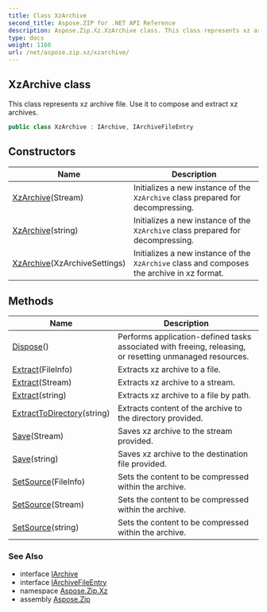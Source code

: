 ```yaml
---
title: Class XzArchive
second_title: Aspose.ZIP for .NET API Reference
description: Aspose.Zip.Xz.XzArchive class. This class represents xz archive file. Use it to compose and extract xz archives
type: docs
weight: 1160
url: /net/aspose.zip.xz/xzarchive/
---
```

## XzArchive class

This class represents xz archive file. Use it to compose and extract xz archives.

```csharp
public class XzArchive : IArchive, IArchiveFileEntry
```

## Constructors

| Name | Description |
| --- | --- |
| [XzArchive](xzarchive/#constructor_1)(Stream) | Initializes a new instance of the `XzArchive` class prepared for decompressing. |
| [XzArchive](xzarchive/#constructor_2)(string) | Initializes a new instance of the `XzArchive` class prepared for decompressing. |
| [XzArchive](xzarchive/#constructor)(XzArchiveSettings) | Initializes a new instance of the `XzArchive` class and composes the archive in xz format. |

## Methods

| Name | Description |
| --- | --- |
| [Dispose](../../aspose.zip.xz/xzarchive/dispose/)() | Performs application-defined tasks associated with freeing, releasing, or resetting unmanaged resources. |
| [Extract](../../aspose.zip.xz/xzarchive/extract/#extract_1)(FileInfo) | Extracts xz archive to a file. |
| [Extract](../../aspose.zip.xz/xzarchive/extract/#extract_2)(Stream) | Extracts xz archive to a stream. |
| [Extract](../../aspose.zip.xz/xzarchive/extract/#extract)(string) | Extracts xz archive to a file by path. |
| [ExtractToDirectory](../../aspose.zip.xz/xzarchive/extracttodirectory/)(string) | Extracts content of the archive to the directory provided. |
| [Save](../../aspose.zip.xz/xzarchive/save/#save)(Stream) | Saves xz archive to the stream provided. |
| [Save](../../aspose.zip.xz/xzarchive/save/#save_1)(string) | Saves xz archive to the destination file provided. |
| [SetSource](../../aspose.zip.xz/xzarchive/setsource/#setsource)(FileInfo) | Sets the content to be compressed within the archive. |
| [SetSource](../../aspose.zip.xz/xzarchive/setsource/#setsource_1)(Stream) | Sets the content to be compressed within the archive. |
| [SetSource](../../aspose.zip.xz/xzarchive/setsource/#setsource_2)(string) | Sets the content to be compressed within the archive. |

### See Also

* interface [IArchive](../../aspose.zip/iarchive/)
* interface [IArchiveFileEntry](../../aspose.zip/iarchivefileentry/)
* namespace [Aspose.Zip.Xz](../../aspose.zip.xz/)
* assembly [Aspose.Zip](../../)


